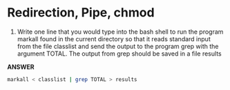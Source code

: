 # Redirection, Pipe, chmod

1. Write one line that you would type into the bash shell to run the program markall found in the current directory so that it reads standard input from the file classlist and send the output to the program grep with the argument TOTAL. The output from grep should be saved in a file results

**ANSWER**
```sh
markall < classlist | grep TOTAL > results
```